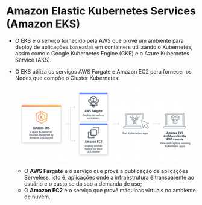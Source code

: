 # Amazon Elastic Kubernetes Services (Amazon EKS)

- O EKS é o serviço fornecido pela AWS que provê um ambiente para deploy de aplicações baseadas em containers utilizando o Kubernetes, assim como o Google Kubernetes Engine (GKE) e o Azure Kubernetes Service (AKS).

- O EKS utiliza os serviços AWS Fargate e Amazon EC2 para fornecer os Nodes que compõe o Cluster Kubernetes:

  ![Funcionamento](Imagens/EKS%20-%20Funcionamento.png)

  - O **AWS Fargate** é o serviço que provê a publicação de aplicações Serveless, isto é, aplicações onde a infraestrutura é transparente ao usuário e o custo se da sob a demanda de uso;
  - O **Amazon EC2** é o serviço que provê máquinas virtuais no ambiente de nuvem.

